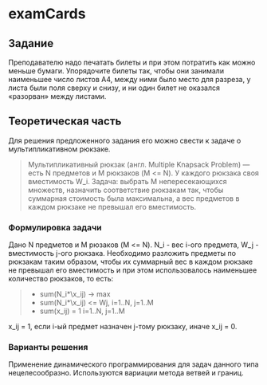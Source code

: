 # examCards

## Задание

Преподавателю надо печатать билеты и при этом потратить как можно меньше бумаги. Упорядочите билеты так, чтобы они занимали наименьшее число листов A4, между ними было место для разреза, у листа были поля сверху и снизу, и ни один билет не оказался «разорван» между листами.

## Теоретическая часть

Для решения предложенного задания его можно свести к задаче о мультипликативном рюкзаке.

> Мультипликативный рюкзак (англ. Multiple Knapsack Problem) — есть N предметов и M рюкзаков (M <= N). У каждого рюкзака своя вместимость W_i. Задача: выбрать M непересекающихся множеств, назначить соответствие рюкзакам так, чтобы суммарная стоимость была максимальна, а вес предметов в каждом рюкзаке не превышал его вместимость.

### Формулировка задачи

Дано N предметов и M рюзаков (M <= N). N_i - вес i-ого предмета, W_j - вместимость j-ого рюкзака. Необходимо разложить предметы по рюкзакам таким образом, чтобы их суммарный вес в каждом рюкзаке не превышал его вместимость и при этом использовалось наименьшее количество рюкзаков, то есть:
> * sum(N_i*\x_ij) -> max
> * sum(N_i*\x_ij) <= Wj, i=1..N, j=1..M
> * sum(x_ij) = 1 i=1..N, j=1..M

x_ij = 1, если i-ый предмет назначен j-тому рюкзаку, иначе x_ij = 0.

### Варианты решения

Применение динамического программирования для задач данного типа нецелесообразно. Используются вариации метода ветвей и границ.
